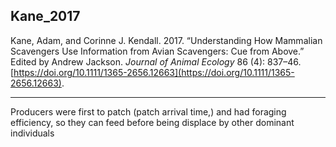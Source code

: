 ## Kane_2017

Kane, Adam, and Corinne J. Kendall. 2017. “Understanding How Mammalian Scavengers Use Information from Avian Scavengers: Cue from Above.” Edited by Andrew Jackson. _Journal of Animal Ecology_ 86 (4): 837–46. [https://doi.org/10.1111/1365-2656.12663](https://doi.org/10.1111/1365-2656.12663).

---
Producers were first to patch (patch arrival time,) and had foraging efficiency, so they can feed before being displace by other dominant individuals

